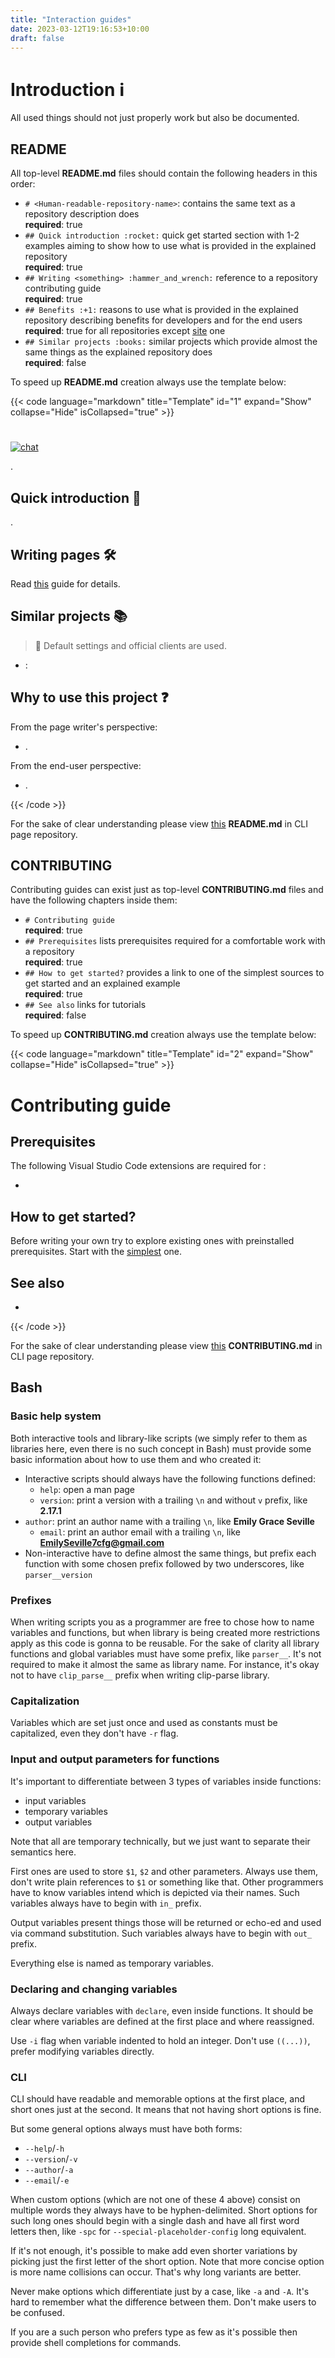 ```yaml
---
title: "Interaction guides"
date: 2023-03-12T19:16:53+10:00
draft: false
---
```


# Introduction :information_source:

All used things should not just properly work but also be documented.

## README

All top-level **README.md** files should contain the following headers in this
order:

- `# <Human-readable-repository-name>`: contains the same text as a repository
  description does  
  **required**: true
- `## Quick introduction :rocket:` quick get started section with 1-2 examples
  aiming to show how to use what is provided in the explained repository  
  **required**: true
- `## Writing <something> :hammer_and_wrench:` reference to a repository
  contributing guide  
  **required**: true
- `## Benefits :+1:` reasons to use what is provided in the explained repository
  describing benefits for developers and for the end users  
  **required**: true for all repositories except [site][site] one
- `## Similar projects :books:` similar projects which provide almost the
  same things as the explained repository does  
  **required**: false

To speed up **README.md** creation always use the template below:

{{< code language="markdown" title="Template" id="1" expand="Show" collapse="Hide" isCollapsed="true" >}}
# <Human-readable-repository-name>

[![chat](https://img.shields.io/badge/Current-goals-a32236?labelColor=ed425c&style=flat-square)][goals]

<Repository-description>.

## Quick introduction :rocket:

<Text>.

## Writing pages :hammer_and_wrench:

Read [this](./CONTRIBUTING.md) guide for details.

## Similar projects :books:

> :bell: Default <something> settings and official clients are used.

- <Project> <project-description>:

  <Screenshot>

## Why to use this project :question:

From the page writer's perspective:

- <Text>.

From the end-user perspective:

- <Text>.

[goals]: https://command-line-interface-pages.github.io/site.github.io/goals/#cli-pagescli-pages-
{{< /code >}}

For the sake of clear understanding please view [this][readme] **README.md** in CLI page
repository.

[site]: https://github.com/command-line-interface-pages/site.github.io
[readme]: https://github.com/command-line-interface-pages/cli-pages/blob/main/README.md?plain=1

## CONTRIBUTING

Contributing guides can exist just as top-level **CONTRIBUTING.md** files and
have the following chapters inside them:

- `# Contributing guide`  
  **required**: true
- `## Prerequisites` lists prerequisites required for a comfortable work with a
  repository  
  **required**: true
- `## How to get started?` provides a link to one of the simplest sources to get
  started and an explained example  
  **required**: true
- `## See also` links for tutorials  
  **required**: false

To speed up **CONTRIBUTING.md** creation always use the template below:

{{< code language="markdown" title="Template" id="2" expand="Show" collapse="Hide" isCollapsed="true" >}}

# Contributing guide

## Prerequisites

The following Visual Studio Code extensions are required for <something>:

- <Extension>

## How to get started?

Before writing your own <something> try to explore existing ones with preinstalled
prerequisites. Start with the [simplest][simplest] one.

## See also

- <Tutorial>

[simplest]: https://url-to-simplest-example
{{< /code >}}

For the sake of clear understanding please view [this][contributing] **CONTRIBUTING.md** in CLI page
repository.

[contributing]: https://github.com/command-line-interface-pages/cli-pages/blob/main/CONTRIBUTING.md?plain=1

## Bash

### Basic help system

Both interactive tools and library-like scripts (we simply refer to them as
libraries here, even there is no such concept in Bash) must provide some basic
information about how to use them and who created it:

- Interactive scripts should always have the following functions defined:
  - `help`: open a man page
  - `version`: print a version with a trailing `\n` and without `v` prefix, like
    **2.17.1**
- `author`: print an author name with a trailing `\n`, like
    **Emily Grace Seville**
  - `email`: print an author email with a trailing `\n`, like
    **EmilySeville7cfg@gmail.com**
- Non-interactive have to define almost the same things, but prefix each
  function with some chosen prefix followed by two underscores, like
  `parser__version`

### Prefixes

When writing scripts you as a programmer are free to chose how to name variables
and functions, but when library is being created more restrictions apply as
this code is gonna to be reusable. For the sake of clarity all library functions
and global variables must have some prefix, like `parser__`. It's not required
to make it almost the same as library name. For instance, it's okay not to have
`clip_parse__` prefix when writing clip-parse library.

### Capitalization

Variables which are set just once and used as constants must be capitalized,
even they don't have `-r` flag.

### Input and output parameters for functions

It's important to differentiate between 3 types of variables inside functions:

- input variables
- temporary variables
- output variables

Note that all are temporary technically, but we just want to separate their
semantics here.

First ones are used to store `$1`, `$2` and other parameters.
Always use them, don't write plain references to `$1` or something like that.
Other programmers have to know variables intend which is depicted via their
names. Such variables always have to begin with `in_` prefix.

Output variables present things those will be returned or echo-ed and used via
command substitution. Such variables always have to begin with `out_` prefix.

Everything else is named as temporary variables.

### Declaring and changing variables

Always declare variables with `declare`, even inside functions. It should be
clear where variables are defined at the first place and where reassigned.

Use `-i` flag when variable indented to hold an integer. Don't use `((...))`,
prefer modifying variables directly.

### CLI

CLI should have readable and memorable options at the first place, and short
ones just at the second. It means that not having short options is fine.

But some general options always must have both forms:

- `--help`/`-h`
- `--version`/`-v`
- `--author`/`-a`
- `--email`/`-e`

When custom options (which are not one of these 4 above) consist on multiple
words they always have to be hyphen-delimited. Short options for such long ones
should begin with a single dash and have all first word letters then, like
`-spc` for `--special-placeholder-config` long equivalent.

If it's not enough, it's possible to make add even shorter variations by
picking just the first letter of the short option. Note that more concise
option is more name collisions can occur. That's why long variants are better.

Never make options which differentiate just by a case, like `-a` and `-A`. It's
hard to remember what the difference between them. Don't make users to be
confused.

If you are a such person who prefers type as few as it's possible then provide
shell completions for commands.
